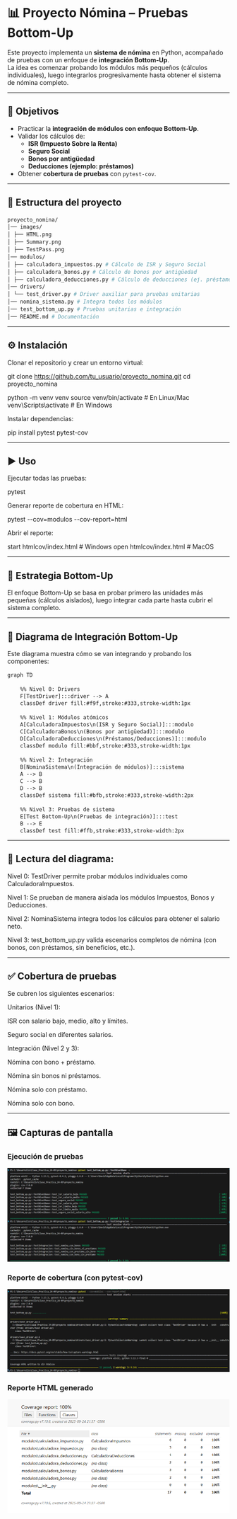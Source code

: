 # 📊 Proyecto Nómina – Pruebas Bottom-Up

Este proyecto implementa un **sistema de nómina** en Python, acompañado de pruebas con un enfoque de **integración Bottom-Up**.  
La idea es comenzar probando los módulos más pequeños (cálculos individuales), luego integrarlos progresivamente hasta obtener el sistema de nómina completo.

---

## 🚀 Objetivos
- Practicar la **integración de módulos con enfoque Bottom-Up**.
- Validar los cálculos de:
  - **ISR (Impuesto Sobre la Renta)**
  - **Seguro Social**
  - **Bonos por antigüedad**
  - **Deducciones (ejemplo: préstamos)**
- Obtener **cobertura de pruebas** con `pytest-cov`.

---

## 📂 Estructura del proyecto

```bash
proyecto_nomina/
│── images/ 
│ ├── HTML.png
│ ├── Summary.png
│ ├── TestPass.png
│── modulos/
│ ├── calculadora_impuestos.py # Cálculo de ISR y Seguro Social
│ ├── calculadora_bonos.py # Cálculo de bonos por antigüedad
│ ├── calculadora_deducciones.py # Cálculo de deducciones (ej. préstamos)
│── drivers/
│ └── test_driver.py # Driver auxiliar para pruebas unitarias
│── nomina_sistema.py # Integra todos los módulos
│── test_bottom_up.py # Pruebas unitarias e integración
│── README.md # Documentación
```
---

## ⚙️ Instalación

Clonar el repositorio y crear un entorno virtual:

git clone https://github.com/tu_usuario/proyecto_nomina.git
cd proyecto_nomina

python -m venv venv
source venv/bin/activate   # En Linux/Mac
venv\Scripts\activate      # En Windows

Instalar dependencias:

pip install pytest pytest-cov

---

## ▶️ Uso
Ejecutar todas las pruebas:

pytest

Generar reporte de cobertura en HTML:

pytest --cov=modulos --cov-report=html

Abrir el reporte:

start htmlcov/index.html   # Windows
open htmlcov/index.html    # MacOS

---

## 🧪 Estrategia Bottom-Up
El enfoque Bottom-Up se basa en probar primero las unidades más pequeñas (cálculos aislados), luego integrar cada parte hasta cubrir el sistema completo.

---

## 📐 Diagrama de Integración Bottom-Up
Este diagrama muestra cómo se van integrando y probando los componentes:

```mermaid
graph TD

    %% Nivel 0: Drivers
    F[TestDriver]:::driver --> A
    classDef driver fill:#f9f,stroke:#333,stroke-width:1px

    %% Nivel 1: Módulos atómicos
    A[CalculadoraImpuestos\n(ISR y Seguro Social)]:::modulo
    C[CalculadoraBonos\n(Bonos por antigüedad)]:::modulo
    D[CalculadoraDeducciones\n(Préstamos/Deducciones)]:::modulo
    classDef modulo fill:#bbf,stroke:#333,stroke-width:1px

    %% Nivel 2: Integración
    B[NominaSistema\n(Integración de módulos)]:::sistema
    A --> B
    C --> B
    D --> B
    classDef sistema fill:#bfb,stroke:#333,stroke-width:2px

    %% Nivel 3: Pruebas de sistema
    E[Test Bottom-Up\n(Pruebas de integración)]:::test
    B --> E
    classDef test fill:#ffb,stroke:#333,stroke-width:2px
```
---

## 🔎 Lectura del diagrama:

Nivel 0: TestDriver permite probar módulos individuales como CalculadoraImpuestos.

Nivel 1: Se prueban de manera aislada los módulos Impuestos, Bonos y Deducciones.

Nivel 2: NominaSistema integra todos los cálculos para obtener el salario neto.

Nivel 3: test_bottom_up.py valida escenarios completos de nómina (con bonos, con préstamos, sin beneficios, etc.).

---

## ✅ Cobertura de pruebas

Se cubren los siguientes escenarios:

Unitarios (Nivel 1):

ISR con salario bajo, medio, alto y límites.

Seguro social en diferentes salarios.

Integración (Nivel 2 y 3):

Nómina con bono + préstamo.

Nómina sin bonos ni préstamos.

Nómina solo con préstamo.

Nómina solo con bono.

---

## 🖼️ Capturas de pantalla

### Ejecución de pruebas
![Ejecución de pruebas](images/TestPass.png)

### Reporte de cobertura (con pytest-cov)
![Reporte de cobertura](images/Summary.png)

### Reporte HTML generado

![Reporte HTML](images/HTML.png)
